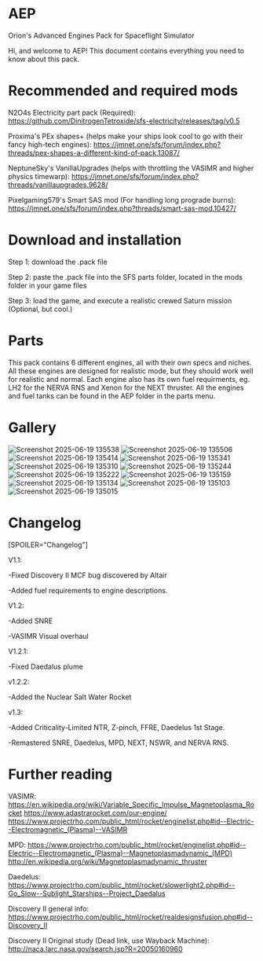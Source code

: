 # AEP
Orion's Advanced Engines Pack for Spaceflight Simulator

Hi, and welcome to AEP! This document contains everything you need to know about this pack. 

# Recommended and required mods
N2O4s Electricity part pack (Required): https://github.com/DinitrogenTetroxide/sfs-electricity/releases/tag/v0.5

Proxima's PEx shapes+ (helps make your ships look cool to go with their fancy high-tech engines): https://jmnet.one/sfs/forum/index.php?threads/pex-shapes-a-different-kind-of-pack.13087/

NeptuneSky's VanillaUpgrades (helps with throttling the VASIMR and higher physics timewarp): https://jmnet.one/sfs/forum/index.php?threads/vanillaupgrades.9628/

Pixelgaming579's Smart SAS mod (For handling long prograde burns): https://jmnet.one/sfs/forum/index.php?threads/smart-sas-mod.10427/

# Download and installation
Step 1: download the .pack file

Step 2: paste the .pack file into the SFS parts folder, located in the mods folder in your game files

Step 3: load the game, and execute a realistic crewed Saturn mission (Optional, but cool.)

# Parts
This pack contains 6 different engines, all with their own specs and niches. All these engines are designed for realistic mode, but they should work well for realistic and normal. Each engine also has its own fuel requirments, eg. LH2 for the NERVA RNS and Xenon for the NEXT thruster. All the engines and fuel tanks can be found in the AEP folder in the parts menu.

  
# Gallery

![Screenshot 2025-06-19 135538](https://github.com/user-attachments/assets/6b38e952-1ca2-4ccf-bdb5-3bfbd5a5e2e3)
![Screenshot 2025-06-19 135506](https://github.com/user-attachments/assets/39facac9-5c41-448c-bb1e-3d05aeaec6c1)
![Screenshot 2025-06-19 135414](https://github.com/user-attachments/assets/8cd8226e-eb4b-49f5-873a-58c6c6ad56dd)
![Screenshot 2025-06-19 135341](https://github.com/user-attachments/assets/96e13f88-1259-4533-b6e9-25fb23a7d2c8)
![Screenshot 2025-06-19 135310](https://github.com/user-attachments/assets/14841817-c43b-4736-8968-949afb920399)
![Screenshot 2025-06-19 135244](https://github.com/user-attachments/assets/cffff24b-0379-4451-8629-22583631435c)
![Screenshot 2025-06-19 135222](https://github.com/user-attachments/assets/d6a90ede-92ab-43be-9ad4-73f5cc5ebe56)
![Screenshot 2025-06-19 135159](https://github.com/user-attachments/assets/9c0d29f4-a500-46c6-bed7-834efb331686)
![Screenshot 2025-06-19 135134](https://github.com/user-attachments/assets/297904f0-ccae-4c01-b053-023446ae5500)
![Screenshot 2025-06-19 135103](https://github.com/user-attachments/assets/d5750c17-e60f-4487-a833-84b45fdb6cc6)
![Screenshot 2025-06-19 135015](https://github.com/user-attachments/assets/9559bdb8-d0c2-46ea-932c-c027574994a1)

# Changelog
[SPOILER="Changelog"]

V1.1:

-Fixed Discovery II MCF bug discovered by Altair

-Added fuel requirements to engine descriptions.



V1.2:

-Added SNRE

-VASIMR Visual overhaul

V1.2.1:

-Fixed Daedalus plume

v1.2.2:

-Added the Nuclear Salt Water Rocket

v1.3:

-Added Criticality-Limited NTR, Z-pinch, FFRE, Daedelus 1st Stage.

-Remastered SNRE, Daedelus, MPD, NEXT, NSWR, and NERVA RNS.

# Further reading
VASIMR:
https://en.wikipedia.org/wiki/Variable_Specific_Impulse_Magnetoplasma_Rocket
https://www.adastrarocket.com/our-engine/
https://www.projectrho.com/public_html/rocket/enginelist.php#id--Electric--Electromagnetic_(Plasma)--VASIMR

MPD:
https://www.projectrho.com/public_html/rocket/enginelist.php#id--Electric--Electromagnetic_(Plasma)--Magnetoplasmadynamic_(MPD)
http://en.wikipedia.org/wiki/Magnetoplasmadynamic_thruster

Daedelus:
https://www.projectrho.com/public_html/rocket/slowerlight2.php#id--Go_Slow--Sublight_Starships--Project_Daedalus

Discovery II general info:
https://www.projectrho.com/public_html/rocket/realdesignsfusion.php#id--Discovery_II

Discovery II Original study (Dead link, use Wayback Machine):
http://naca.larc.nasa.gov/search.jsp?R=20050160960
